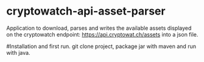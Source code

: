 # cryptowatch-api-asset-parser

Application to download, parses and writes the available assets displayed on the
cryptowatch endpoint: https://api.cryptowat.ch/assets into a json file.

#Installation and first run.
git clone project, package jar with maven and run with java. 
